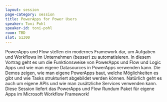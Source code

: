 ```yaml
---
layout: session
page-category: session
title: PowerApps for Power Users
speaker: Toni Pohl
speaker-id: toni-pohl
room: TBD
slot: S1300
---
```


PowerApps und Flow stellen ein modernes Framework dar, um Aufgaben und Workflows im Unternehmen (besser) zu automatisieren. In diesem Vortrag geht es um die Funktionsweise von PowerApps und Flow und Logic Apps und wie man eigene Datasources in PowerApps verwenden kann. Die Demos zeigen, wie man eigene PowerApps baut, welche Möglichkeiten es gibt und wie Tasks strukturiert abgebildet werden können. Natürlich geht es auch um eigene APIs und wie man zusätzliche Services verwenden kann. Diese Session liefert das PowerApps und Flow Rundum Paket für eigene Apps im Microsoft Workflow Framework!